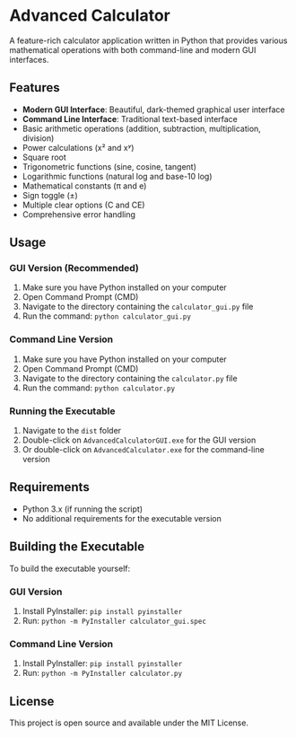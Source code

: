 # Advanced Calculator

A feature-rich calculator application written in Python that provides various mathematical operations with both command-line and modern GUI interfaces.

## Features

- **Modern GUI Interface**: Beautiful, dark-themed graphical user interface
- **Command Line Interface**: Traditional text-based interface
- Basic arithmetic operations (addition, subtraction, multiplication, division)
- Power calculations (x² and xʸ)
- Square root
- Trigonometric functions (sine, cosine, tangent)
- Logarithmic functions (natural log and base-10 log)
- Mathematical constants (π and e)
- Sign toggle (±)
- Multiple clear options (C and CE)
- Comprehensive error handling

## Usage

### GUI Version (Recommended)
1. Make sure you have Python installed on your computer
2. Open Command Prompt (CMD)
3. Navigate to the directory containing the `calculator_gui.py` file
4. Run the command: `python calculator_gui.py`

### Command Line Version
1. Make sure you have Python installed on your computer
2. Open Command Prompt (CMD)
3. Navigate to the directory containing the `calculator.py` file
4. Run the command: `python calculator.py`

### Running the Executable
1. Navigate to the `dist` folder
2. Double-click on `AdvancedCalculatorGUI.exe` for the GUI version
3. Or double-click on `AdvancedCalculator.exe` for the command-line version

## Requirements

- Python 3.x (if running the script)
- No additional requirements for the executable version

## Building the Executable

To build the executable yourself:

### GUI Version
1. Install PyInstaller: `pip install pyinstaller`
2. Run: `python -m PyInstaller calculator_gui.spec`

### Command Line Version
1. Install PyInstaller: `pip install pyinstaller`
2. Run: `python -m PyInstaller calculator.py`

## License

This project is open source and available under the MIT License. 